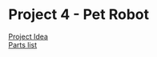 # Project 4 - Pet Robot
[Project Idea](/doc/Project_4_Project_Idea.pdf)  
[Parts list](/doc/parts_list.md)  
